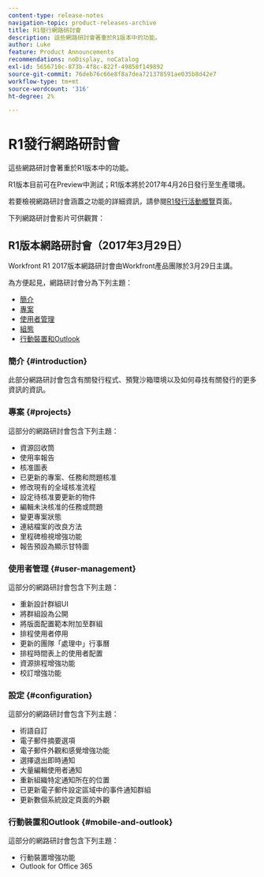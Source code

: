 ```yaml
---
content-type: release-notes
navigation-topic: product-releases-archive
title: R1發行網路研討會
description: 這些網路研討會著重於R1版本中的功能。
author: Luke
feature: Product Announcements
recommendations: noDisplay, noCatalog
exl-id: 5656710c-873b-4f8c-822f-49858f149892
source-git-commit: 76deb76c66e8f8a7dea721378591ae035b8d42e7
workflow-type: tm+mt
source-wordcount: '316'
ht-degree: 2%

---
```


# R1發行網路研討會

這些網路研討會著重於R1版本中的功能。 

R1版本目前可在Preview中測試；R1版本將於2017年4月26日發行至生產環境。

若要檢視網路研討會涵蓋之功能的詳細資訊，請參閱[R1發行活動概覽](../../../../product-announcements/product-releases/quarterly-release-archive/r1-release-activity/r1-release-activity-overview.md)頁面。

下列網路研討會影片可供觀賞：

## R1版本網路研討會（2017年3月29日）

Workfront R1 2017版本網路研討會由Workfront產品團隊於3月29日主講。  

為方便起見，網路研討會分為下列主題：

* [簡介](#introduction)
* [專案](#projects)
* [使用者管理](#user-management)
* [組態](#configuration)
* [行動裝置和Outlook](#mobile-and-outlook)

### 簡介 {#introduction}

此部分網路研討會包含有關發行程式、預覽沙箱環境以及如何尋找有關發行的更多資訊的資訊。

### 專案 {#projects}

這部分的網路研討會包含下列主題：

* 資源回收筒
* 使用率報告
* 核准圖表
* 已更新的專案、任務和問題核准
* 修改現有的全域核准流程
* 設定待核准要更新的物件
* 編輯未決核准的任務或問題
* 變更專案狀態
* 連結檔案的改良方法
* 里程碑檢視增強功能
* 報告預設為顯示甘特圖

### 使用者管理 {#user-management}

這部分的網路研討會包含下列主題：

* 重新設計群組UI
* 將群組設為公開
* 將版面配置範本附加至群組
* 排程使用者停用
* 更新的團隊「處理中」行事曆
* 排程時間表上的使用者配置
* 資源排程增強功能
* 校訂增強功能

### 設定 {#configuration}

這部分的網路研討會包含下列主題：

* 術語自訂
* 電子郵件摘要選項
* 電子郵件外觀和感覺增強功能
* 選擇退出即時通知
* 大量編輯使用者通知
* 重新組織特定通知所在的位置
* 已更新電子郵件設定區域中的事件通知群組
* 更新數個系統設定頁面的外觀

### 行動裝置和Outlook {#mobile-and-outlook}

這部分的網路研討會包含下列主題：

* 行動裝置增強功能
* Outlook for Office 365

